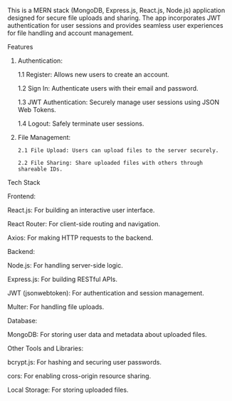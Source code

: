 This is a MERN stack (MongoDB, Express.js, React.js, Node.js) application designed for secure file uploads and sharing. 
The app incorporates JWT authentication for user sessions and provides seamless user experiences for file handling and account management. 

Features

1. Authentication:

      1.1 Register: Allows new users to create an account.

      1.2 Sign In: Authenticate users with their email and password.

      1.3 JWT Authentication: Securely manage user sessions using JSON Web Tokens.

      1.4 Logout: Safely terminate user sessions.

2. File Management:

       2.1 File Upload: Users can upload files to the server securely.

       2.2 File Sharing: Share uploaded files with others through shareable IDs.


Tech Stack

Frontend:

React.js: For building an interactive user interface.

React Router: For client-side routing and navigation.

Axios: For making HTTP requests to the backend.

Backend:

Node.js: For handling server-side logic.

Express.js: For building RESTful APIs.

JWT (jsonwebtoken): For authentication and session management.

Multer: For handling file uploads.

Database:

MongoDB: For storing user data and metadata about uploaded files.

Other Tools and Libraries:

bcrypt.js: For hashing and securing user passwords.

cors: For enabling cross-origin resource sharing.

Local Storage: For storing uploaded files.
